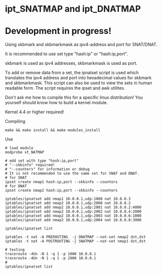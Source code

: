 # ipt_SNATMAP and ipt_DNATMAP

# Development in progress!

Using skbmark and skbmarkmask as ipv4-address and port for SNAT/DNAT.

It is recommended to use set type "hash:ip" or "hash:ip,port".

skbmark is used as ipv4 addresses, skbmarkmask is used as port.

Тo add or remove data from a set, the ipnatset script is used which translates 
the ipv4 address and port into hexadecimal values for skbmark and skbmarkmask.
This script can also be used to view the sets in human readable form.
The script requires the ipset and awk utilites.

Don't ask me how to compile this for a specific linux distribution! You yourself should know how to build a kernel module.

Kernel 4.4 or higher required!

Compiling
```
make && make install && make modules_install
```
Use

```
# load module
modprobe xt_NATMAP

# add set with type "hash:ip,port"
# "--skbinfo" required!
# "--counters" for information or debug
# It is not recommended to use the same set for SNAT and DNAT.
# for SNAT
ipset create nmap1 hash:ip,port --skbinfo --counters
# for DNAT
ipset create nmap2 hash:ip,port --skbinfo --counters

iptables/ipnatset add nmap1 10.0.0.1,udp:1000 nat 10.0.0.3
iptables/ipnatset add nmap2 10.0.0.1,udp:2000 nat 10.0.0.2
iptables/ipnatset add nmap2 10.0.0.1,udp:2001 nat 10.0.0.2:4000
iptables/ipnatset add nmap2 10.0.0.1,udp:2002 nat 10.0.0.4:2000
iptables/ipnatset add nmap2 10.0.0.1,udp:2003 nat 10.0.0.6:1000
iptables/ipnatset add nmap2 10.0.0.1,udp:2004 nat 10.0.0.8:3000

iptables/ipnatset list

iptables -t nat -A PREROUTING  -j DNATMAP --nat-set nmap2 dst,dst
iptables -t nat -A POSTROUTING -j SNATMAP --nat-set nmap1 dst,dst

# testing
traceroute -4Un -N 1 -q 1 -p 1000 10.0.0.1
traceroute -4Un -N 1 -q 1 -p 2000 10.0.0.1
#
iptables/ipnatset list
```
